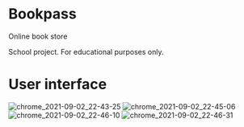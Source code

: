 # Bookpass
Online book store

School project. For educational purposes only.

# User interface

![chrome_2021-09-02_22-43-25](https://user-images.githubusercontent.com/82712969/131914971-37d2d53c-629e-49d1-810c-8e70368dbe66.png)
![chrome_2021-09-02_22-45-06](https://user-images.githubusercontent.com/82712969/131915123-ec5a80f2-bf00-417f-9012-f7d0d8775323.png)
![chrome_2021-09-02_22-46-10](https://user-images.githubusercontent.com/82712969/131915142-c9a5d5fd-3aca-437b-958d-c51fec3b8c11.png)
![chrome_2021-09-02_22-46-31](https://user-images.githubusercontent.com/82712969/131915163-d53726f6-9190-4905-afd0-bab2576d86ed.png)

